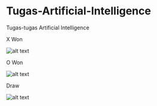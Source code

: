 # Tugas-Artificial-Intelligence
Tugas-tugas Artificial Intelligence


X Won





![alt text](https://github.com/AdityoWiryawan/Tugas-Artificial-Intelligence/blob/595f016055ebbf6e0665ba5a6b5a4ce042888652/Tugas%203%20(Modul%206)/ScreenShot/Screenshot%202023-11-10%20at%2010.00.29.png?raw=true)

O Won





![alt text](https://github.com/AdityoWiryawan/Tugas-Artificial-Intelligence/blob/595f016055ebbf6e0665ba5a6b5a4ce042888652/Tugas%203%20(Modul%206)/ScreenShot/Screenshot%202023-11-10%20at%2010.01.04.png?raw=true)

Draw





![alt text](https://github.com/AdityoWiryawan/Tugas-Artificial-Intelligence/blob/595f016055ebbf6e0665ba5a6b5a4ce042888652/Tugas%203%20(Modul%206)/ScreenShot/Screenshot%202023-11-10%20at%2010.01.45.png?raw=true)
